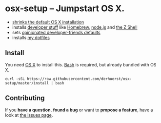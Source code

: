 # osx-setup – Jumpstart OS X.

- [shrinks the default OS X installation](lib/shrink.sh)
- installs [developer stuff](lib/shrink.sh) like [Homebrew](http://brew.sh/), [node.js](https://nodejs.org/) and [the Z Shell](http://zsh.sourceforge.net/Intro/intro_toc.html)
- sets [opinionated developer-friends defaults](lib/defaults.sh)
- installs [my dotfiles](https://github.com/derhuerst/dotfiles)



## Install

You need [OS X](http://www.apple.com/osx/) to install this. [Bash](http://de.wikipedia.org/wiki/Bash_%28Shell%29) is required, but already bundled with OS X.

```shell
curl -sSL https://raw.githubusercontent.com/derhuerst/osx-setup/master/install | bash
```



## Contributing

If you **have a question**, **found a bug** or want to **propose a feature**, have a look at [the issues page](https://github.com/derhuerst/osx-setup/issues).
